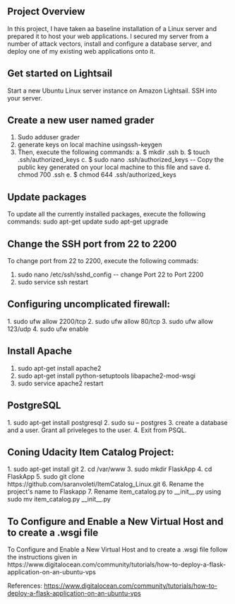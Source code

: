 <h2>Project Overview</h2>
In this project, I have taken aa baseline installation of a Linux server and prepared it to host your web applications. l secured my server from a number of attack vectors, install and configure a database server, and deploy one of my existing web applications onto it.

<h2>Get started on Lightsail</h2>
 Start a new Ubuntu Linux server instance on Amazon Lightsail.
SSH into your server.

<h2> Create a new user named grader</h2>

1.	Sudo adduser grader
2.	generate keys on local machine usingssh-keygen
3.	Then, execute the following commands:
a.	$ mkdir .ssh
b.	$ touch .ssh/authorized_keys
c.	$ sudo nano .ssh/authorized_keys -- Copy the public key generated on your local machine to this file and save
d.	chmod 700 .ssh
e.	$ chmod 644 .ssh/authorized_keys

<h2> Update packages</h2>
To update all the currently installed packages, execute the following commands:
sudo apt-get update
sudo apt-get upgrade

<h2>Change the SSH port from 22 to 2200</h2>
To change port from 22 to 2200, execute the following commads:

1.	sudo nano /etc/ssh/sshd_config -- change Port 22 to Port 2200 
2.	sudo service ssh restart

<h2>Configuring uncomplicated firewall:</h2>
1.	sudo ufw allow 2200/tcp
2.	sudo ufw allow 80/tcp
3.	sudo ufw allow 123/udp
4.	sudo ufw enable 

<h2> Install Apache </h2>

1.	sudo apt-get install apache2
2.	sudo apt-get install python-setuptools libapache2-mod-wsgi
3.	sudo service apache2 restart

<h2> PostgreSQL</h2>
1.	sudo apt-get install postgresql
2.	sudo su – postgres
3.	create a database and a user. Grant all priveleges to the user.
4.	Exit from PSQL.
<h2>Coning Udacity Item Catalog Project:</h2>
1.	sudo apt-get install git
2.	cd /var/www
3.	sudo mkdir FlaskApp
4.	cd FlaskApp
5.	sudo git clone https://github.com/saranvoleti/ItemCatalog_Linux.git
6.	Rename the project's name to Flaskapp
7.	Rename item_catalog.py to __init__.py using sudo mv item_catalog.py __init__.py
<h2> To Configure and Enable a New Virtual Host and to create a .wsgi file</h2>
To Configure and Enable a New Virtual Host and to create a .wsgi file follow the instructions given in https://www.digitalocean.com/community/tutorials/how-to-deploy-a-flask-application-on-an-ubuntu-vps

References:
https://www.digitalocean.com/community/tutorials/how-to-deploy-a-flask-application-on-an-ubuntu-vps

